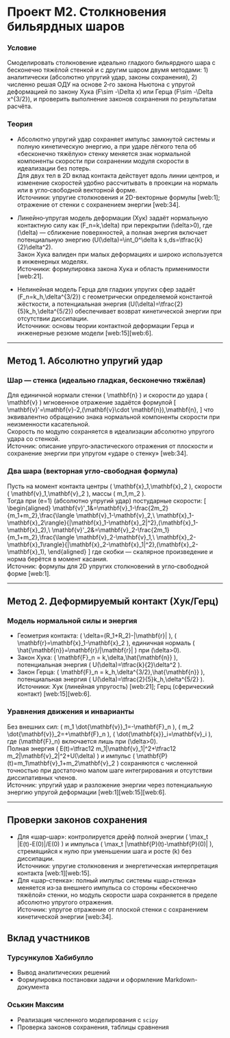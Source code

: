 # Проект M2. Столкновения бильярдных шаров

### Условие
Смоделировать столкновение идеально гладкого бильярдного шара с бесконечно тяжёлой стенкой и с другим шаром двумя методами: 1) аналитически (абсолютно упругий удар, законы сохранения), 2) численно решая ОДУ на основе 2‑го закона Ньютона с упругой деформацией по закону Хука \(F\sim -\Delta x\) или Герца \(F\sim -\Delta x^{3/2}\), и проверить выполнение законов сохранения по результатам расчёта.  

### Теория
- Абсолютно упругий удар сохраняет импульс замкнутой системы и полную кинетическую энергию, а при ударе лёгкого тела об «бесконечно тяжёлую» стенку меняется знак нормальной компоненты скорости при сохранении модуля скорости в идеализации без потерь.  
  Для двух тел в 2D вклад контакта действует вдоль линии центров, и изменение скоростей удобно рассчитывать в проекции на нормаль или в угло‑свободной векторной форме.  
  Источники: упругие столкновения и 2D-векторные формулы [web:1]; отражение от стенки с сохранением энергии [web:34].  

- Линейно‑упругая модель деформации (Хук) задаёт нормальную контактную силу как \(F_n=k\,\delta\) при перекрытии \(\delta>0\), где \(\delta\) — сближение поверхностей, а полная энергия включает потенциальную энергию \(U(\delta)=\int_0^\delta k s\,ds=\tfrac{k}{2}\delta^2\).  
  Закон Хука валиден при малых деформациях и широко используется в инженерных моделях.  
  Источники: формулировка закона Хука и область применимости [web:21].  

- Нелинейная модель Герца для гладких упругих сфер задаёт \(F_n=k_h\,\delta^{3/2}\) с геометрически определяемой константой жёсткости, а потенциальная энергия \(U(\delta)=\tfrac{2}{5}k_h\,\delta^{5/2}\) обеспечивает возврат кинетической энергии при отсутствии диссипации.  
  Источники: основы теории контактной деформации Герца и инженерные резюме модели [web:15][web:6].  

---

## Метод 1. Абсолютно упругий удар

### Шар — стенка (идеально гладкая, бесконечно тяжёлая)
Для единичной нормали стенки \( \mathbf{n} \) и скорости до удара \( \mathbf{v} \) мгновенное отражение задаётся формулой
\[
\mathbf{v}'=\mathbf{v}-2\,(\mathbf{v}\cdot \mathbf{n})\,\mathbf{n},
\]
что эквивалентно обращению знака нормальной компоненты скорости при неизменности касательной.  
Скорость по модулю сохраняется в идеализации абсолютно упругого удара со стенкой.  
Источник: описание упруго‑эластического отражения от плоскости и сохранение энергии при упругом «ударе о стенку» [web:34].

### Два шара (векторная угло‑свободная формула)
Пусть на момент контакта центры \( \mathbf{x}_1,\mathbf{x}_2 \), скорости \( \mathbf{v}_1,\mathbf{v}_2 \), массы \( m_1,m_2 \).  
Тогда при \(e=1\) (абсолютно упругий удар) постударные скорости:
\[
\begin{aligned}
\mathbf{v}'_1&=\mathbf{v}_1-\frac{2m_2}{m_1+m_2}\,\frac{\langle \mathbf{v}_1-\mathbf{v}_2,\ \mathbf{x}_1-\mathbf{x}_2\rangle}{\|\mathbf{x}_1-\mathbf{x}_2\|^2}\,(\mathbf{x}_1-\mathbf{x}_2),\\
\mathbf{v}'_2&=\mathbf{v}_2-\frac{2m_1}{m_1+m_2}\,\frac{\langle \mathbf{v}_2-\mathbf{v}_1,\ \mathbf{x}_2-\mathbf{x}_1\rangle}{\|\mathbf{x}_2-\mathbf{x}_1\|^2}\,(\mathbf{x}_2-\mathbf{x}_1),
\end{aligned}
\]
где скобки — скалярное произведение и норма берётся в момент касания.  
Источник: формулы для 2D упругих столкновений в угло‑свободной форме [web:1].

---

## Метод 2. Деформируемый контакт (Хук/Герц)

### Модель нормальной силы и энергия
- Геометрия контакта: \( \delta=(R_1+R_2)-\|\mathbf{r}\| \), \( \mathbf{r}=\mathbf{x}_1-\mathbf{x}_2 \), единичная нормаль \( \hat{\mathbf{n}}=\mathbf{r}/\|\mathbf{r}\| \) при \(\delta>0\).  
- Закон Хука: \( \mathbf{F}_n = k\,\delta\,\hat{\mathbf{n}} \), потенциальная энергия \( U(\delta)=\tfrac{k}{2}\delta^2 \).  
- Закон Герца: \( \mathbf{F}_n = k_h\,\delta^{3/2}\,\hat{\mathbf{n}} \), потенциальная энергия \( U(\delta)=\tfrac{2}{5}k_h\,\delta^{5/2} \).  
Источники: Хук (линейная упругость) [web:21]; Герц (сферический контакт) [web:15][web:6].

### Уравнения движения и инварианты
Без внешних сил: \( m_1 \dot{\mathbf{v}}_1=-\mathbf{F}_n \), \( m_2 \dot{\mathbf{v}}_2=+\mathbf{F}_n \), \( \dot{\mathbf{x}}_i=\mathbf{v}_i \), где \(\mathbf{F}_n\) включается лишь при \(\delta>0\).  
Полная энергия \( E(t)=\tfrac12 m_1\|\mathbf{v}_1\|^2+\tfrac12 m_2\|\mathbf{v}_2\|^2+U(\delta) \) и импульс \( \mathbf{P}(t)=m_1\mathbf{v}_1+m_2\mathbf{v}_2 \) сохраняются с численной точностью при достаточно малом шаге интегрирования и отсутствии диссипативных членов.  
Источник: упругий удар и разложение энергии через потенциальную энергию упругой деформации [web:1][web:15][web:6].

---

## Проверки законов сохранения
- Для «шар–шар»: контролируется дрейф полной энергии \( \max_t |E(t)-E(0)|/E(0) \) и импульса \( \max_t \|\mathbf{P}(t)-\mathbf{P}(0)\| \), стремящийся к нулю при уменьшении шага и росте \(k\) без диссипации.  
  Источники: упругие столкновения и энергетическая интерпретация контакта [web:1][web:15].  
- Для «шар–стенка»: полный импульс системы «шар+стенка» меняется из‑за внешнего импульса со стороны «бесконечно тяжёлой» стенки, но модуль скорости шара сохраняется в пределе абсолютно упругого отражения.  
  Источник: упругое отражение от плоской стенки с сохранением кинетической энергии [web:34].


## Вклад участников

### Турсункулов Хабибулло

- Вывод аналитических решений
- Формулировка постановки задачи и оформление Markdown-документа

### Оськин Максим

- Реализация численного моделирования с `scipy`
- Проверка законов сохранения, таблицы сравнения
